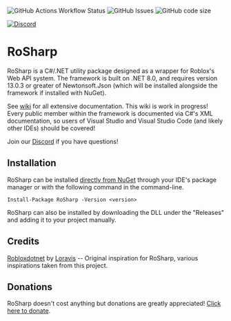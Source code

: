 ![GitHub Actions Workflow Status](https://img.shields.io/github/actions/workflow/status/Thundermaker300/RoSharp/build.yml?style=for-the-badge)
![GitHub Issues](https://img.shields.io/github/issues/Thundermaker300/RoSharp?style=for-the-badge)
![GitHub code size](https://img.shields.io/github/languages/code-size/Thundermaker300/RoSharp?style=for-the-badge)

[![Discord](https://img.shields.io/discord/1305657567137107978?color=738adb&label=Discord&logo=discord&logoColor=white&style=for-the-badge)](https://discord.gg/3hH7qT33Wy)

# RoSharp
RoSharp is a C#/.NET utility package designed as a wrapper for Roblox's Web API system. The framework is built on .NET 8.0, and requires version 13.0.3 or greater of Newtonsoft.Json (which will be installed alongside the framework if installed with NuGet).

See [wiki](https://github.com/Thundermaker300/RoSharp/wiki) for all extensive documentation. This wiki is work in progress! Every public member within the framework is documented via C#'s XML documentation, so users of Visual Studio and Visual Studio Code (and likely other IDEs) should be covered!

Join our [Discord](https://discord.gg/3hH7qT33Wy) if you have questions!

## Installation
RoSharp can be installed [directly from NuGet](nuget.org/packages/RoSharp) through your IDE's package manager or with the following command in the command-line.

```
Install-Package RoSharp -Version <version>
```
RoSharp can also be installed by downloading the DLL under the "Releases" and adding it to your project manually.

## Credits
[Robloxdotnet](https://github.com/Loravis/Robloxdotnet) by [Loravis](https://github.com/Loravis) -- Original inspiration for RoSharp, various inspirations taken from this project.

## Donations
RoSharp doesn't cost anything but donations are greatly appreciated! [Click here to donate](https://ko-fi.com/P5P416152H).